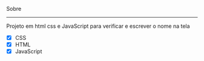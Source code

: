 Sobre
___
Projeto em html css e JavaScript para verificar e escrever o nome na tela

* [x] CSS
* [x] HTML
* [x] JavaScript
